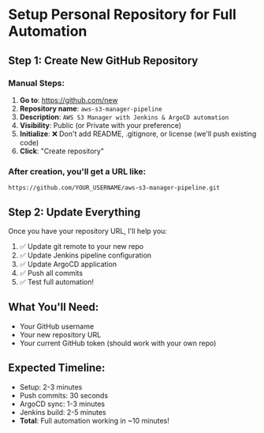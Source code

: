 # Setup Personal Repository for Full Automation

## Step 1: Create New GitHub Repository

### Manual Steps:
1. **Go to**: https://github.com/new
2. **Repository name**: `aws-s3-manager-pipeline`
3. **Description**: `AWS S3 Manager with Jenkins & ArgoCD automation`
4. **Visibility**: Public (or Private with your preference)
5. **Initialize**: ❌ Don't add README, .gitignore, or license (we'll push existing code)
6. **Click**: "Create repository"

### After creation, you'll get a URL like:
`https://github.com/YOUR_USERNAME/aws-s3-manager-pipeline.git`

## Step 2: Update Everything

Once you have your repository URL, I'll help you:

1. ✅ Update git remote to your new repo
2. ✅ Update Jenkins pipeline configuration  
3. ✅ Update ArgoCD application
4. ✅ Push all commits
5. ✅ Test full automation!

## What You'll Need:
- Your GitHub username
- Your new repository URL
- Your current GitHub token (should work with your own repo)

## Expected Timeline:
- Setup: 2-3 minutes
- Push commits: 30 seconds
- ArgoCD sync: 1-3 minutes
- Jenkins build: 2-5 minutes
- **Total**: Full automation working in ~10 minutes!